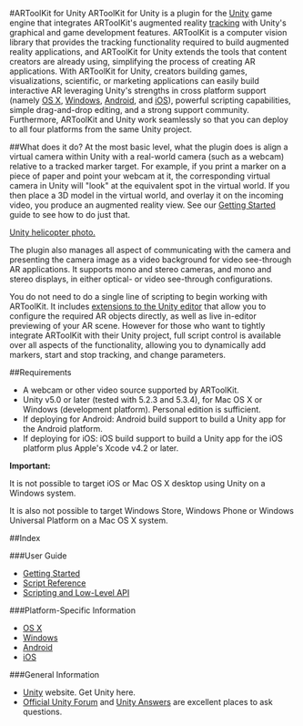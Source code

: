#ARToolKit for Unity
ARToolKit for Unity is a plugin for the [Unity][unity] game engine that integrates ARToolKit's augmented reality [tracking][marker_about] with Unity's graphical and game development features. ARToolKit is a computer vision library that provides the tracking functionality required to build augmented reality applications, and ARToolKit for Unity extends the tools that content creators are already using, simplifying the process of creating AR applications. With ARToolKit for Unity, creators building games, visualizations, scientific, or marketing applications can easily build interactive AR leveraging Unity's strengths in cross platform support (namely [OS X][unity_on_osx], [Windows][unity_on_windows], [Android][unity_on_android], and [iOS][unity_on_ios]), powerful scripting capabilities, simple drag-and-drop editing, and a strong support community. Furthermore, ARToolKit and Unity work seamlessly so that you can deploy to all four platforms from the same Unity project.

##What does it do?
At the most basic level, what the plugin does is align a virtual camera within Unity with a real-world camera (such as a webcam) relative to a tracked marker target. For example, if you print a marker on a piece of paper and point your webcam at it, the corresponding virtual camera in Unity will "look" at the equivalent spot in the virtual world. If you then place a 3D model in the virtual world, and overlay it on the incoming video, you produce an augmented reality view. See our [Getting Started][unity_getting_started] guide to see how to do just that.

[Unity helicopter photo.][helicopter]

The plugin also manages all aspect of communicating with the camera and presenting the camera image as a video background for video see-through AR applications. It supports mono and stereo cameras, and mono and stereo displays, in either optical- or video see-through configurations.

You do not need to do a single line of scripting to begin working with ARToolKit. It includes [extensions to the Unity editor][unity_scripts] that allow you to configure the required AR objects directly, as well as live in-editor previewing of your AR scene. However for those who want to tightly integrate ARToolKit with their Unity project, full script control is available over all aspects of the functionality, allowing you to dynamically add markers, start and stop tracking, and change parameters.

##Requirements

-   A webcam or other video source supported by ARToolKit.
-   Unity v5.0 or later (tested with 5.2.3 and 5.3.4), for Mac OS X or Windows (development platform). Personal edition is sufficient.
-   If deploying for Android: Android build support to build a Unity app for the Android platform.
-   If deploying for iOS: iOS build support to build a Unity app for the iOS platform plus Apple's Xcode v4.2 or later.


**Important:**

It is not possible to target iOS or Mac OS X desktop using Unity on a Windows system.

It is also not possible to target Windows Store, Windows Phone or Windows Universal Platform on a Mac OS X system.

##Index

###User Guide

-   [Getting Started][unity_getting_started]
-   [Script Reference][unity_scripts]
-   [Scripting and Low-Level API][unity_low_level_api]

###Platform-Specific Information

-   [OS X][unity_on_osx]
-   [Windows][unity_on_windows]
-   [Android][unity_on_android]
-   [iOS][unity_on_ios]

###General Information

-   [Unity][unity] website. Get Unity here.
-   [Official Unity Forum][unity_forums] and [Unity Answers][unity_answers] are excellent places to ask questions.

[unity]:http://www.unity3d.com
[unity_forums]:http://forum.unity3d.com/
[unity_answers]:http://answers.unity3d.com/index.html
[unity_low_level_api]: ./unity_low_level_api.md
[unity_getting_started]: ./unity_getting_started.md
[unity_on_osx]: ./unity_on_osx.md
[unity_on_windows]: ./unity_on_windows.md
[unity_on_android]: ./unity_on_android
[unity_on_ios]: ./unity_on_ios.md
[unity_getting_started]: ./unity_getting_started.md
[unity_scripts]: ./unity_scripts.md
[marker_about]: ../3_Marker_Training/marker_about.md

[helicopter]: ../_media/unityhelicopter.png
